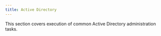 ```yaml
---
title: Active Directory
---
```


This section covers execution of common Active Directory administration tasks.
